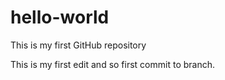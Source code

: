 # hello-world
This is my first GitHub repository

This is my first edit and so first commit to branch.

